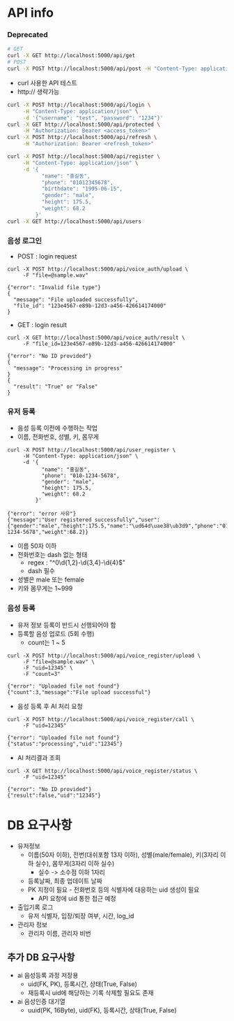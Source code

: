 # API info

### Deprecated
```bash
# GET
curl -X GET http://localhost:5000/api/get
# POST
curl -X POST http://localhost:5000/api/post -H "Content-Type: application/json" -d '{"username": "test", "password": "1234"}'
```
* curl 사용한 API 테스트
* http:// 생략가능

```bash
curl -X POST http://localhost:5000/api/login \
     -H "Content-Type: application/json" \
     -d '{"username": "test", "password": "1234"}'
curl -X GET http://localhost:5000/api/protected \
     -H "Authorization: Bearer <access_token>"
curl -X POST http://localhost:5000/api/refresh \
     -H "Authorization: Bearer <refresh_token>"
```

```bash
curl -X POST http://localhost:5000/api/register \
     -H "Content-Type: application/json" \
     -d '{
           "name": "홍길동",
           "phone": "01012345678",
           "birthdate": "1995-06-15",
           "gender": "male",
           "height": 175.5,
           "weight": 68.2
         }'
curl -X GET http://localhost:5000/api/users
```

### 음성 로그인
* POST : login request
```
curl -X POST http://localhost:5000/api/voice_auth/upload \
     -F "file=@sample.wav"

{"error": "Invalid file type"}
{
  "message": "File uploaded successfully",
  "file_id": "123e4567-e89b-12d3-a456-426614174000"
}
```
* GET : login result
```
curl -X GET http://localhost:5000/api/voice_auth/result \
     -F "file_id=123e4567-e89b-12d3-a456-426614174000"

{"error": "No ID provided"}
{
  "message": "Processing in progress"
}
{
  "result": "True" or "False"
}
```

### 유저 등록
* 음성 등록 이전에 수행하는 작업
* 이름, 전화번호, 성별, 키, 몸무게
```
curl -X POST http://localhost:5000/api/user_register \
     -H "Content-Type: application/json" \
     -d '{
           "name": "홍길동",
           "phone": "010-1234-5678",
           "gender": "male",
           "height": 175.5,
           "weight": 68.2
         }'

{"error": "error 사유"}
{"message":"User registered successfully","user":{"gender":"male","height":175.5,"name":"\ud64d\uae38\ub3d9","phone":"010-1234-5678","weight":68.2}}
```
* 이름 50자 이하
* 전화번호는 dash 없는 형태
     * regex : "^0\d{1,2}-\d{3,4}-\d{4}$"
     * dash 필수
* 성별은 male 또는 female
* 키와 몸무게는 1~999

### 음성 등록
* 유저 정보 등록이 반드시 선행되어야 함
* 등록할 음성 업로드 (5회 수행)
     * count는 1 ~ 5
```
curl -X POST http://localhost:5000/api/voice_register/upload \
     -F "file=@sample.wav" \
     -F "uid=12345" \
     -F "count=3"

{"error": "Uploaded file not found"}
{"count":3,"message":"File upload successful"}

```

* 음성 등록 후 AI 처리 요청
```
curl -X POST http://localhost:5000/api/voice_register/call \
     -F "uid=12345"

{"error": "Uploaded file not found"}
{"status":"processing","uid":"12345"}
```
* AI 처리결과 조회
```
curl -X GET http://localhost:5000/api/voice_register/status \
     -F "uid=12345"

{"error": "No ID provided"}
{"result":false,"uid":"12345"}
```

# DB 요구사항
* 유저정보
     * 이름(50자 이하), 전번(대쉬포함 13자 이하), 성별(male/female), 키(3자리 이하 실수), 몸무게(3자리 이하 실수)
          * 실수 -> 소수점 이하 1자리
     * 등록날짜, 최종 업데이트 날짜
     * PK 지정이 필요 - 전화번호 등의 식별자에 대응하는 uid 생성이 필요
          * API 요청에 uid 통한 접근 예정
* 출입기록 로그
     * 유저 식별자, 입장/퇴장 여부, 시간, log_id
* 관리자 정보
     * 관리자 이름, 관리자 비번

## 추가 DB 요구사항
* ai 음성등록 과정 저장용
     * uid(FK, PK), 등록시간, 상태(True, False)
     * 재등록시 uid에 해당하는 기록 삭제할 필요도 존재
* ai 음성인증 대기열
     * uuid(PK, 16Byte), uid(FK), 등록시간, 상태(True, False)